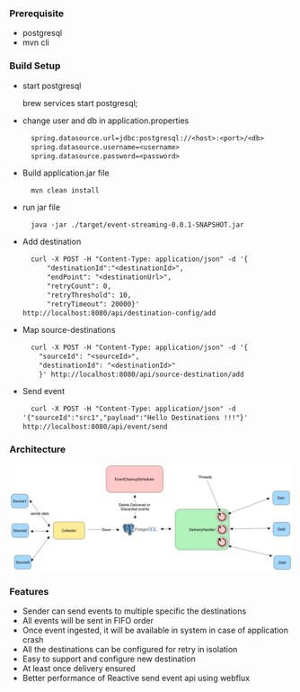 
### Prerequisite

* postgresql
* mvn cli

### Build Setup

* start postgresql


    brew services start postgresql;

* change user and db in application.properties

        spring.datasource.url=jdbc:postgresql://<host>:<port>/<db>
        spring.datasource.username=<username>
        spring.datasource.password=<password>


* Build application.jar file

        mvn clean install
    
* run jar file

        java -jar ./target/event-streaming-0.0.1-SNAPSHOT.jar


* Add destination
    
    
        curl -X POST -H "Content-Type: application/json" -d '{
            "destinationId":"<destinationId>",
            "endPoint": "<destinationUrl>",
            "retryCount": 0,
            "retryThreshold": 10,
            "retryTimeout": 20000}' http://localhost:8080/api/destination-config/add


* Map source-destinations

        curl -X POST -H "Content-Type: application/json" -d '{
          "sourceId": "<sourceId>",
          "destinationId": "<destinationId>"
          }' http://localhost:8080/api/source-destination/add

        
* Send event

    
        curl -X POST -H "Content-Type: application/json" -d '{"sourceId":"src1","payload":"Hello Destinations !!!"}' http://localhost:8080/api/event/send


### Architecture

![Architecture](Event-delivery.png)

### Features
* Sender can send events to multiple specific the destinations
* All events will be sent in FIFO order
* Once event ingested, it will be available in system in case of application crash
* All the destinations can be configured for retry in isolation
* Easy to support and configure new destination
* At least once delivery ensured
* Better performance of Reactive send event api using webflux


